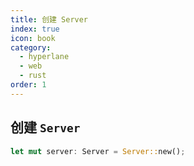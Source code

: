```yaml
---
title: 创建 Server
index: true
icon: book
category:
  - hyperlane
  - web
  - rust
order: 1
---
```


## 创建 `Server`

```rust
let mut server: Server = Server::new();
```

<Bottom />
